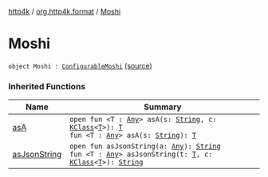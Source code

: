 [http4k](../index.md) / [org.http4k.format](index.md) / [Moshi](./-moshi.md)

# Moshi

`object Moshi : `[`ConfigurableMoshi`](-configurable-moshi/index.md) [(source)](https://github.com/http4k/http4k/blob/master/http4k-format-moshi/src/main/kotlin/org/http4k/format/Moshi.kt#L36)

### Inherited Functions

| Name | Summary |
|---|---|
| [asA](-configurable-moshi/as-a.md) | `open fun <T : `[`Any`](https://kotlinlang.org/api/latest/jvm/stdlib/kotlin/-any/index.html)`> asA(s: `[`String`](https://kotlinlang.org/api/latest/jvm/stdlib/kotlin/-string/index.html)`, c: `[`KClass`](https://kotlinlang.org/api/latest/jvm/stdlib/kotlin.reflect/-k-class/index.html)`<`[`T`](-configurable-moshi/as-a.md#T)`>): `[`T`](-configurable-moshi/as-a.md#T)<br>`fun <T : `[`Any`](https://kotlinlang.org/api/latest/jvm/stdlib/kotlin/-any/index.html)`> asA(s: `[`String`](https://kotlinlang.org/api/latest/jvm/stdlib/kotlin/-string/index.html)`): `[`T`](-configurable-moshi/as-a.md#T) |
| [asJsonString](-configurable-moshi/as-json-string.md) | `open fun asJsonString(a: `[`Any`](https://kotlinlang.org/api/latest/jvm/stdlib/kotlin/-any/index.html)`): `[`String`](https://kotlinlang.org/api/latest/jvm/stdlib/kotlin/-string/index.html)<br>`fun <T : `[`Any`](https://kotlinlang.org/api/latest/jvm/stdlib/kotlin/-any/index.html)`> asJsonString(t: `[`T`](-configurable-moshi/as-json-string.md#T)`, c: `[`KClass`](https://kotlinlang.org/api/latest/jvm/stdlib/kotlin.reflect/-k-class/index.html)`<`[`T`](-configurable-moshi/as-json-string.md#T)`>): `[`String`](https://kotlinlang.org/api/latest/jvm/stdlib/kotlin/-string/index.html) |
